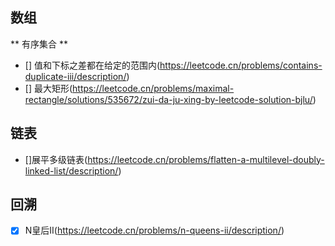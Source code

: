 
## 数组
** 有序集合 **

- [] 值和下标之差都在给定的范围内(https://leetcode.cn/problems/contains-duplicate-iii/description/)
- [] 最大矩形(https://leetcode.cn/problems/maximal-rectangle/solutions/535672/zui-da-ju-xing-by-leetcode-solution-bjlu/)

## 链表

- []展平多级链表(https://leetcode.cn/problems/flatten-a-multilevel-doubly-linked-list/description/)

## 回溯

- [x] N皇后II(https://leetcode.cn/problems/n-queens-ii/description/)
